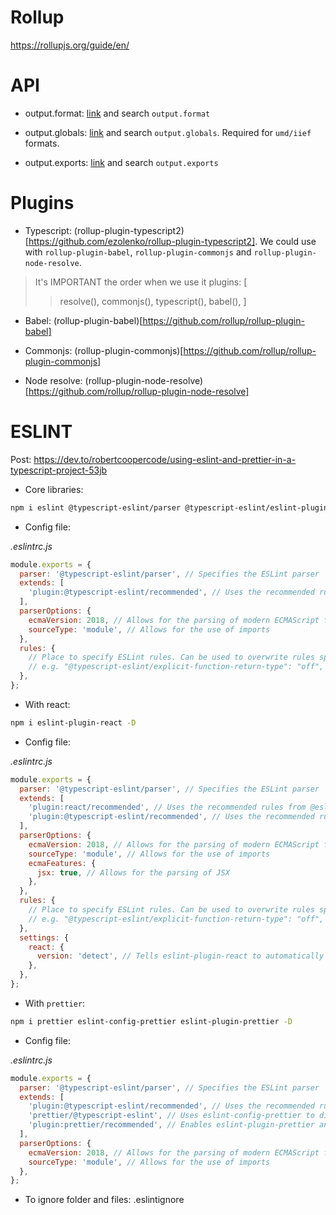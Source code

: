 # Rollup

https://rollupjs.org/guide/en/

# API

- output.format: [link](https://rollupjs.org/guide/en/#core-functionality) and search `output.format`

- output.globals: [link](https://rollupjs.org/guide/en/#core-functionality) and search `output.globals`. Required for `umd/iief` formats.

- output.exports: [link](https://rollupjs.org/guide/en/#core-functionality) and search `output.exports`

# Plugins

- Typescript: (rollup-plugin-typescript2)[https://github.com/ezolenko/rollup-plugin-typescript2]. We could use with `rollup-plugin-babel`, `rollup-plugin-commonjs` and `rollup-plugin-node-resolve`.

> It's IMPORTANT the order when we use it
> plugins: [
>
> > resolve(),
> > commonjs(),
> > typescript(),
> > babel(),
> > ]

- Babel: (rollup-plugin-babel)[https://github.com/rollup/rollup-plugin-babel]

- Commonjs: (rollup-plugin-commonjs)[https://github.com/rollup/rollup-plugin-commonjs]

- Node resolve: (rollup-plugin-node-resolve)[https://github.com/rollup/rollup-plugin-node-resolve]

# ESLINT

Post: https://dev.to/robertcoopercode/using-eslint-and-prettier-in-a-typescript-project-53jb

- Core libraries:

```bash
npm i eslint @typescript-eslint/parser @typescript-eslint/eslint-plugin -D
```

- Config file:

_.eslintrc.js_

```javascript
module.exports = {
  parser: '@typescript-eslint/parser', // Specifies the ESLint parser
  extends: [
    'plugin:@typescript-eslint/recommended', // Uses the recommended rules from the @typescript-eslint/eslint-plugin
  ],
  parserOptions: {
    ecmaVersion: 2018, // Allows for the parsing of modern ECMAScript features
    sourceType: 'module', // Allows for the use of imports
  },
  rules: {
    // Place to specify ESLint rules. Can be used to overwrite rules specified from the extended configs
    // e.g. "@typescript-eslint/explicit-function-return-type": "off",
  },
};
```

- With react:

```bash
npm i eslint-plugin-react -D
```

- Config file:

_.eslintrc.js_

```javascript
module.exports = {
  parser: '@typescript-eslint/parser', // Specifies the ESLint parser
  extends: [
    'plugin:react/recommended', // Uses the recommended rules from @eslint-plugin-react
    'plugin:@typescript-eslint/recommended', // Uses the recommended rules from @typescript-eslint/eslint-plugin
  ],
  parserOptions: {
    ecmaVersion: 2018, // Allows for the parsing of modern ECMAScript features
    sourceType: 'module', // Allows for the use of imports
    ecmaFeatures: {
      jsx: true, // Allows for the parsing of JSX
    },
  },
  rules: {
    // Place to specify ESLint rules. Can be used to overwrite rules specified from the extended configs
    // e.g. "@typescript-eslint/explicit-function-return-type": "off",
  },
  settings: {
    react: {
      version: 'detect', // Tells eslint-plugin-react to automatically detect the version of React to use
    },
  },
};
```

- With `prettier`:

```bash
npm i prettier eslint-config-prettier eslint-plugin-prettier -D
```

- Config file:

_.eslintrc.js_

```javascript
module.exports = {
  parser: '@typescript-eslint/parser', // Specifies the ESLint parser
  extends: [
    'plugin:@typescript-eslint/recommended', // Uses the recommended rules from the @typescript-eslint/eslint-plugin
    'prettier/@typescript-eslint', // Uses eslint-config-prettier to disable ESLint rules from @typescript-eslint/eslint-plugin that would conflict with prettier
    'plugin:prettier/recommended', // Enables eslint-plugin-prettier and displays prettier errors as ESLint errors. Make sure this is always the last configuration in the extends array.
  ],
  parserOptions: {
    ecmaVersion: 2018, // Allows for the parsing of modern ECMAScript features
    sourceType: 'module', // Allows for the use of imports
  },
};
```

- To ignore folder and files: .eslintignore
